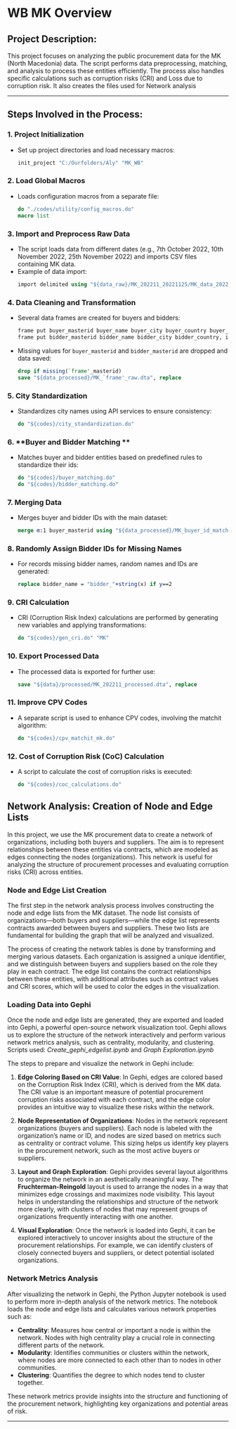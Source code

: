 # WB MK  Overview


## Project Description:
This project focuses on analyzing the public procurement data  for the MK (North Macedonia) data. The script performs data preprocessing, matching, and analysis to process these entities efficiently. The process also handles  specific calculations such as corruption risks (CRI) and Loss due to corruption risk. It also creates the files used for Network analysis

---

## Steps Involved in the Process:

### 1. **Project Initialization**
   - Set up project directories and load necessary macros:
     ```stata
     init_project "C:/Ourfolders/Aly" "MK_WB"
     ```

### 2. **Load Global Macros**
   - Loads configuration macros from a separate file:
     ```stata
     do "./codes/utility/config_macros.do"
     macro list
     ```

### 3. **Import and Preprocess Raw Data**
   - The script loads data from different dates (e.g., 7th October 2022, 10th November 2022, 25th November 2022) and imports CSV files containing MK data.
   - Example of data import:
     ```stata
     import delimited using "${data_raw}/MK_202211_20221125/MK_data_202211.csv", encoding(UTF-8) clear
     ```

### 4. **Data Cleaning and Transformation**
   - Several data frames are created for buyers and bidders:
     ```stata
     frame put buyer_masterid buyer_name buyer_city buyer_country buyer_postcode, into(buyer)
     frame put bidder_masterid bidder_name bidder_city bidder_country, into(bidder)
     ```
   - Missing values for `buyer_masterid` and `bidder_masterid` are dropped and data saved:
     ```stata
     drop if missing(`frame'_masterid)
     save "${data_processed}/MK_`frame'_raw.dta", replace
     ```

### 5. **City Standardization**
   - Standardizes city names using API services to ensure consistency:
     ```stata
     do "${codes}/city_standardization.do"
     ```

### 6. **Buyer and Bidder Matching **
   - Matches buyer and bidder entities based on predefined rules to standardize their ids:
     ```stata
     do "${codes}/buyer_matching.do"
     do "${codes}/bidder_matching.do"
     ```

### 7. **Merging Data**
   - Merges buyer and bidder IDs with the main dataset:
     ```stata
     merge m:1 buyer_masterid using "${data_processed}/MK_buyer_id_match.dta", nogen keep(1 3) keepusing(buyer_id_assigned buyer_country_api...)
     ```

### 8. **Randomly Assign Bidder IDs for Missing Names**
   - For records missing bidder names, random names and IDs are generated:
     ```stata
     replace bidder_name = "bidder_"+string(x) if y==2
     ```

### 9. **CRI Calculation**
   - CRI (Corruption Risk Index) calculations are performed by generating new variables and applying transformations:
     ```stata
     do "${codes}/gen_cri.do" "MK"
     ```

### 10. **Export Processed Data**
   - The processed data is exported for further use:
     ```stata
     save "${data}/processed/MK_202211_processed.dta", replace
     ```

### 11. **Improve CPV Codes**
   - A separate script is used to enhance CPV codes, involving the matchit algorithm:
     ```stata
     do "${codes}/cpv_matchit_mk.do"
     ```

### 12. **Cost of Corruption Risk (CoC) Calculation**
   - A script to calculate the cost of corruption risks is executed:
     ```stata
     do "${codes}/coc_calculations.do"
     ```

## Network Analysis: Creation of Node and Edge Lists

In this project, we use the MK procurement data to create a network of organizations, including both buyers and suppliers. The aim is to represent relationships between these entities via contracts, which are modeled as edges connecting the nodes (organizations). This network is useful for analyzing the structure of procurement processes and evaluating corruption risks (CRI) across entities.

### Node and Edge List Creation

The first step in the network analysis process involves constructing the node and edge lists from the MK dataset. The node list consists of organizations—both buyers and suppliers—while the edge list represents contracts awarded between buyers and suppliers. These two lists are fundamental for building the graph that will be analyzed and visualized.

The process of creating the network tables is done by transforming and merging various datasets. Each organization is assigned a unique identifier, and we distinguish between buyers and suppliers based on the role they play in each contract. The edge list contains the contract relationships between these entities, with additional attributes such as contract values and CRI scores, which will be used to color the edges in the visualization.

### Loading Data into Gephi

Once the node and edge lists are generated, they are exported and loaded into Gephi, a powerful open-source network visualization tool. Gephi allows us to explore the structure of the network interactively and perform various network metrics analysis, such as centrality, modularity, and clustering.
Scripts used: *Create_gephi_edgelist.ipynb* and *Graph Exploration.ipynb*

The steps to prepare and visualize the network in Gephi include:

1. **Edge Coloring Based on CRI Value**: In Gephi, edges are colored based on the Corruption Risk Index (CRI), which is derived from the MK data. The CRI value is an important measure of potential procurement corruption risks associated with each contract, and the edge color provides an intuitive way to visualize these risks within the network.

2. **Node Representation of Organizations**: Nodes in the network represent organizations (buyers and suppliers). Each node is labeled with the organization’s name or ID, and nodes are sized based on metrics such as centrality or contract volume. This sizing helps us identify key players in the procurement network, such as the most active buyers or suppliers.

3. **Layout and Graph Exploration**: Gephi provides several layout algorithms to organize the network in an aesthetically meaningful way. The **Fruchterman-Reingold** layout is used to arrange the nodes in a way that minimizes edge crossings and maximizes node visibility. This layout helps in understanding the relationships and structure of the network more clearly, with clusters of nodes that may represent groups of organizations frequently interacting with one another.

4. **Visual Exploration**: Once the network is loaded into Gephi, it can be explored interactively to uncover insights about the structure of the procurement relationships. For example, we can identify clusters of closely connected buyers and suppliers, or detect potential isolated organizations.

### Network Metrics Analysis

After visualizing the network in Gephi, the Python Jupyter notebook is used to perform more in-depth analysis of the network metrics. The notebook loads the node and edge lists and calculates various network properties such as:

- **Centrality**: Measures how central or important a node is within the network. Nodes with high centrality play a crucial role in connecting different parts of the network.
- **Modularity**: Identifies communities or clusters within the network, where nodes are more connected to each other than to nodes in other communities.
- **Clustering**: Quantifies the degree to which nodes tend to cluster together.

These network metrics provide insights into the structure and functioning of the procurement network, highlighting key organizations and potential areas of risk.

---